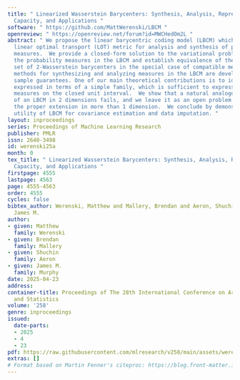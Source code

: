 ```yaml
---
title: " Linearized Wasserstein Barycenters: Synthesis, Analysis, Representational
  Capacity, and Applications "
software: " https://github.com/MattWerenski/LBCM "
openreview: " https://openreview.net/forum?id=MWCHedOm2L "
abstract: " We propose the linear barycentric coding model (LBCM) which utilizes the
  linear optimal transport (LOT) metric for analysis and synthesis of probability
  measures.  We provide a closed-form solution to the variational problem characterizing
  the probability measures in the LBCM and establish equivalence of the LBCM to the
  set of 2-Wasserstein barycenters in the special case of compatible measures. Computational
  methods for synthesizing and analyzing measures in the LBCM are developed with finite
  sample guarantees. One of our main theoretical contributions is to identify an LBCM,
  expressed in terms of a simple family, which is sufficient to express all probability
  measures on the closed unit interval.  We show that a natural analogous construction
  of an LBCM in 2 dimensions fails, and we leave it as an open problem to identify
  the proper extension in more than 1 dimension.  We conclude by demonstrating the
  utility of LBCM for covariance estimation and data imputation. "
layout: inproceedings
series: Proceedings of Machine Learning Research
publisher: PMLR
issn: 2640-3498
id: werenski25a
month: 0
tex_title: " Linearized Wasserstein Barycenters: Synthesis, Analysis, Representational
  Capacity, and Applications "
firstpage: 4555
lastpage: 4563
page: 4555-4563
order: 4555
cycles: false
bibtex_author: Werenski, Matthew and Mallery, Brendan and Aeron, Shuchin and Murphy,
  James M.
author:
- given: Matthew
  family: Werenski
- given: Brendan
  family: Mallery
- given: Shuchin
  family: Aeron
- given: James M.
  family: Murphy
date: 2025-04-23
address:
container-title: Proceedings of The 28th International Conference on Artificial Intelligence
  and Statistics
volume: '258'
genre: inproceedings
issued:
  date-parts:
  - 2025
  - 4
  - 23
pdf: https://raw.githubusercontent.com/mlresearch/v258/main/assets/werenski25a/werenski25a.pdf
extras: []
# Format based on Martin Fenner's citeproc: https://blog.front-matter.io/posts/citeproc-yaml-for-bibliographies/
---
```

